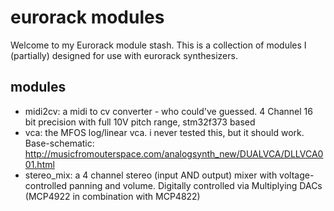 # eurorack modules

Welcome to my Eurorack module stash. This is a collection of modules I (partially) designed for use with eurorack synthesizers.

## modules

* midi2cv: a midi to cv converter - who could've guessed. 4 Channel 16 bit precision with full 10V pitch range, stm32f373 based
* vca: the MFOS log/linear vca. i never tested this, but it should work. Base-schematic: http://musicfromouterspace.com/analogsynth_new/DUALVCA/DLLVCA001.html
* stereo_mix: a 4 channel stereo (input AND output) mixer with voltage-controlled panning and volume. Digitally controlled via Multiplying DACs (MCP4922 in combination with MCP4822)
